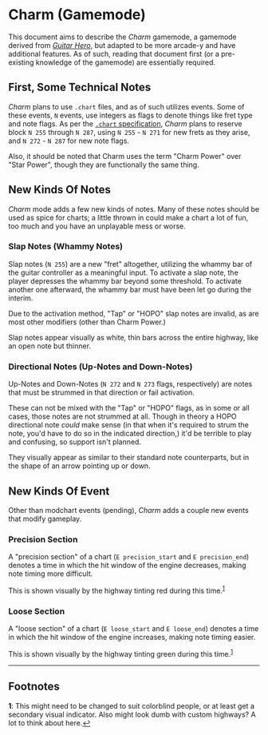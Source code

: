 # Charm (Gamemode)
This document aims to describe the *Charm* gamemode, a gamemode derived from [*Guitar Hero*](guitar-hero.md), but adapted to be more arcade-y and have additional features. As of such, reading that document first (or a pre-existing knowledge of the gamemode) are essentially required.

## First, Some Technical Notes
*Charm* plans to use `.chart` files, and as of such utilizes events. Some of these events, `N` events, use integers as flags to denote things like fret type and note flags. As per the [`.chart` specification](https://docs.google.com/document/d/1v2v0U-9HQ5qHeccpExDOLJ5CMPZZ3QytPmAG5WF0Kzs/edit), *Charm* plans to reserve block `N 255` through `N 287`, using `N 255` - `N 271` for new frets as they arise, and `N 272` - `N 287` for new note flags.

Also, it should be noted that Charm uses the term "Charm Power" over "Star Power", though they are functionally the same thing.

## New Kinds Of Notes

*Charm* mode adds a few new kinds of notes. Many of these notes should be used as spice for charts; a little thrown in could make a chart a lot of fun, too much and you have an unplayable mess or worse.

### Slap Notes (Whammy Notes)
Slap notes (`N 255`) are a new "fret" altogether, utilizing the whammy bar of the guitar controller as a meaningful input. To activate a slap note, the player depresses the whammy bar beyond some threshold. To activate another one afterward, the whammy bar must have been let go during the interim.

Due to the activation method, "Tap" or "HOPO" slap notes are invalid, as are most other modifiers (other than Charm Power.)

Slap notes appear visually as white, thin bars across the entire highway, like an open note but thinner.

### Directional Notes (Up-Notes and Down-Notes)
Up-Notes and Down-Notes (`N 272` and `N 273` flags, respectively) are notes that must be strummed in that direction or fail activation.

These can not be mixed with the "Tap" or "HOPO" flags, as in some or all cases, those notes are not strummed at all. Though in theory a HOPO directional note *could* make sense (in that when it's required to strum the note, you'd have to do so in the indicated direction,) it'd be terrible to play and confusing, so support isn't planned.

They visually appear as similar to their standard note counterparts, but in the shape of an arrow pointing up or down.

## New Kinds Of Event
Other than modchart events (pending), *Charm* adds a couple new events that modify gameplay.

### Precision Section
A "precision section" of a chart (`E precision_start` and `E precision_end`) denotes a time in which the hit window of the engine decreases, making note timing more difficult.

This is shown visually by the highway tinting red during this time.<sup id="a1">[1](#f1)</sup>

### Loose Section
A "loose section" of a chart (`E loose_start` and `E loose_end`) denotes a time in which the hit window of the engine increases, making note timing easier.

This is shown visually by the highway tinting green during this time.<sup id="a1">[1](#f1)</sup>

<hr />

## Footnotes
<b id="f1">1</b>: This might need to be changed to suit colorblind people, or at least get a secondary visual indicator. Also might look dumb with custom highways? A lot to think about here.[↩](#a1)
